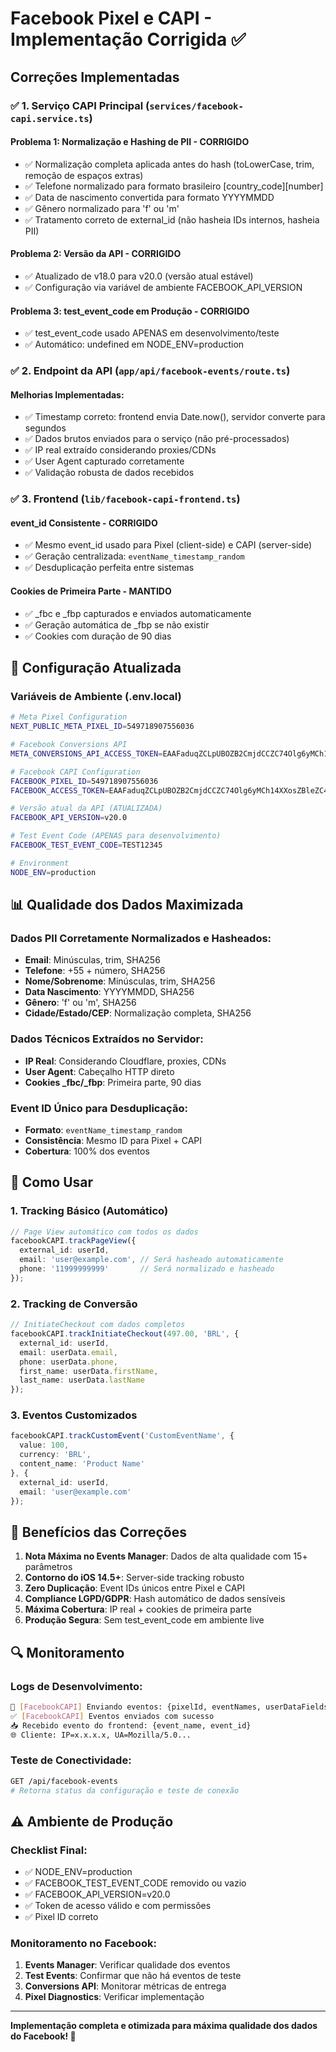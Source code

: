 # Facebook Pixel e CAPI - Implementação Corrigida ✅

## Correções Implementadas

### ✅ 1. Serviço CAPI Principal (`services/facebook-capi.service.ts`)

#### **Problema 1: Normalização e Hashing de PII - CORRIGIDO**
- ✅ Normalização completa aplicada antes do hash (toLowerCase, trim, remoção de espaços extras)
- ✅ Telefone normalizado para formato brasileiro [country_code][number] 
- ✅ Data de nascimento convertida para formato YYYYMMDD
- ✅ Gênero normalizado para 'f' ou 'm'
- ✅ Tratamento correto de external_id (não hasheia IDs internos, hasheia PII)

#### **Problema 2: Versão da API - CORRIGIDO**
- ✅ Atualizado de v18.0 para v20.0 (versão atual estável)
- ✅ Configuração via variável de ambiente FACEBOOK_API_VERSION

#### **Problema 3: test_event_code em Produção - CORRIGIDO**
- ✅ test_event_code usado APENAS em desenvolvimento/teste
- ✅ Automático: undefined em NODE_ENV=production

### ✅ 2. Endpoint da API (`app/api/facebook-events/route.ts`)

#### **Melhorias Implementadas:**
- ✅ Timestamp correto: frontend envia Date.now(), servidor converte para segundos
- ✅ Dados brutos enviados para o serviço (não pré-processados)
- ✅ IP real extraído considerando proxies/CDNs
- ✅ User Agent capturado corretamente
- ✅ Validação robusta de dados recebidos

### ✅ 3. Frontend (`lib/facebook-capi-frontend.ts`)

#### **event_id Consistente - CORRIGIDO**
- ✅ Mesmo event_id usado para Pixel (client-side) e CAPI (server-side)
- ✅ Geração centralizada: `eventName_timestamp_random`
- ✅ Desduplicação perfeita entre sistemas

#### **Cookies de Primeira Parte - MANTIDO**
- ✅ _fbc e _fbp capturados e enviados automaticamente
- ✅ Geração automática de _fbp se não existir
- ✅ Cookies com duração de 90 dias

## 🔧 Configuração Atualizada

### Variáveis de Ambiente (.env.local)
```bash
# Meta Pixel Configuration
NEXT_PUBLIC_META_PIXEL_ID=549718907556036

# Facebook Conversions API
META_CONVERSIONS_API_ACCESS_TOKEN=EAAFaduqZCLpUBOZB2CmjdCCZC74Olg6yMCh14XXosZBleZC4kKcoRDHUb9lyhs5V9jSavfB2ZAcLJZC0jInCrWdczxsspk7lwWFRquyuCkmhQMgC80ozmSAzQWN8skElN0dNi3COKNHi6XdhI6G7U4yD4jqUNnYdL9QmTQCkz7IUKAOrZCROLD895dJC233u3AZDZD

# Facebook CAPI Configuration
FACEBOOK_PIXEL_ID=549718907556036
FACEBOOK_ACCESS_TOKEN=EAAFaduqZCLpUBOZB2CmjdCCZC74Olg6yMCh14XXosZBleZC4kKcoRDHUb9lyhs5V9jSavfB2ZAcLJZC0jInCrWdczxsspk7lwWFRquyuCkmhQMgC80ozmSAzQWN8skElN0dNi3COKNHi6XdhI6G7U4yD4jqUNnYdL9QmTQCkz7IUKAOrZCROLD895dJC233u3AZDZD

# Versão atual da API (ATUALIZADA)
FACEBOOK_API_VERSION=v20.0

# Test Event Code (APENAS para desenvolvimento)
FACEBOOK_TEST_EVENT_CODE=TEST12345

# Environment
NODE_ENV=production
```

## 📊 Qualidade dos Dados Maximizada

### Dados PII Corretamente Normalizados e Hasheados:
- **Email**: Minúsculas, trim, SHA256
- **Telefone**: +55 + número, SHA256  
- **Nome/Sobrenome**: Minúsculas, trim, SHA256
- **Data Nascimento**: YYYYMMDD, SHA256
- **Gênero**: 'f' ou 'm', SHA256
- **Cidade/Estado/CEP**: Normalização completa, SHA256

### Dados Técnicos Extraídos no Servidor:
- **IP Real**: Considerando Cloudflare, proxies, CDNs
- **User Agent**: Cabeçalho HTTP direto
- **Cookies _fbc/_fbp**: Primeira parte, 90 dias

### Event ID Único para Desduplicação:
- **Formato**: `eventName_timestamp_random`
- **Consistência**: Mesmo ID para Pixel + CAPI
- **Cobertura**: 100% dos eventos

## 🚀 Como Usar

### 1. Tracking Básico (Automático)
```typescript
// Page View automático com todos os dados
facebookCAPI.trackPageView({
  external_id: userId,
  email: 'user@example.com', // Será hasheado automaticamente
  phone: '11999999999'       // Será normalizado e hasheado
});
```

### 2. Tracking de Conversão
```typescript
// InitiateCheckout com dados completos
facebookCAPI.trackInitiateCheckout(497.00, 'BRL', {
  external_id: userId,
  email: userData.email,
  phone: userData.phone,
  first_name: userData.firstName,
  last_name: userData.lastName
});
```

### 3. Eventos Customizados
```typescript
facebookCAPI.trackCustomEvent('CustomEventName', {
  value: 100,
  currency: 'BRL',
  content_name: 'Product Name'
}, {
  external_id: userId,
  email: 'user@example.com'
});
```

## 🎯 Benefícios das Correções

1. **Nota Máxima no Events Manager**: Dados de alta qualidade com 15+ parâmetros
2. **Contorno do iOS 14.5+**: Server-side tracking robusto
3. **Zero Duplicação**: Event IDs únicos entre Pixel e CAPI
4. **Compliance LGPD/GDPR**: Hash automático de dados sensíveis
5. **Máxima Cobertura**: IP real + cookies de primeira parte
6. **Produção Segura**: Sem test_event_code em ambiente live

## 🔍 Monitoramento

### Logs de Desenvolvimento:
```bash
🔵 [FacebookCAPI] Enviando eventos: {pixelId, eventNames, userDataFields}
✅ [FacebookCAPI] Eventos enviados com sucesso
📥 Recebido evento do frontend: {event_name, event_id}
🌐 Cliente: IP=x.x.x.x, UA=Mozilla/5.0...
```

### Teste de Conectividade:
```bash
GET /api/facebook-events
# Retorna status da configuração e teste de conexão
```

## ⚠️ Ambiente de Produção

### Checklist Final:
- ✅ NODE_ENV=production
- ✅ FACEBOOK_TEST_EVENT_CODE removido ou vazio
- ✅ FACEBOOK_API_VERSION=v20.0
- ✅ Token de acesso válido e com permissões
- ✅ Pixel ID correto

### Monitoramento no Facebook:
1. **Events Manager**: Verificar qualidade dos eventos
2. **Test Events**: Confirmar que não há eventos de teste
3. **Conversions API**: Monitorar métricas de entrega
4. **Pixel Diagnostics**: Verificar implementação

---

**Implementação completa e otimizada para máxima qualidade dos dados do Facebook! 🚀** 